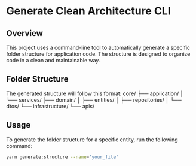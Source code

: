 # Generate Clean Architecture CLI

## Overview
This project uses a command-line tool to automatically generate a specific folder structure for application code. The structure is designed to organize code in a clean and maintainable way.

## Folder Structure
The generated structure will follow this format:
core/
├── application/
│   └── services/
├── domain/
│   ├── entities/
│   ├── repositories/
│   └── dtos/
└── infrastructure/
    └── apis/

## Usage

To generate the folder structure for a specific entity, run the following command:

```bash
yarn generate:structure --name='your_file'